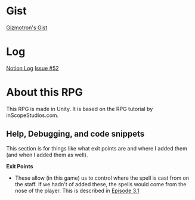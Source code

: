 # Gist
[Gizmotron's Gist](https://gist.github.com/IrisDroidology/897267ae735168271c8e01be28ca8d1f)

# Log
[Notion Log](https://www.notion.so/gizmotron/inScope-RPG-da86aa38ed2d4bfba207262635e954aa)
[Issue #52](http://github.com/acord-robotics/stellarios/issues/52)

# About this RPG
This RPG is made in Unity. It is based on the RPG tutorial by inScopeStudios.com. 

## Help, Debugging, and code snippets
This section is for things like what exit points are and where I added them (and when I added them as well).

**Exit Points**
* These allow (in this game) us to control where the spell is cast from on the staff. If we hadn't of added these, the spells would come from the nose of the player. This is described in [Episode 3.1](https://www.youtube.com/watch?v=iD_Bpcy_p5s)
